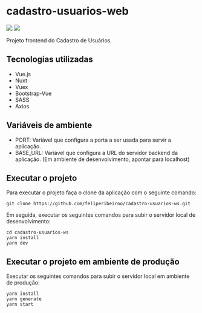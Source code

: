 # cadastro-usuarios-web
<img src="https://img.shields.io/badge/Vue-framework-green"> <img src="https://img.shields.io/badge/Nuxt-blue">

Projeto frontend do Cadastro de Usuários.

## Tecnologias utilizadas
- Vue.js
- Nuxt
- Vuex
- Bootstrap-Vue
- SASS
- Axios

## Variáveis de ambiente
- PORT: Variável que configura a porta a ser usada para servir a aplicação.
- BASE_URL: Variável que configura a URL do servidor backend da aplicação. (Em ambiente de desenvolvimento, apontar para localhost)

## Executar o projeto
Para executar o projeto faça o clone da aplicação com o seguinte comando:
```
git clone https://github.com/feliperibeiroo/cadastro-usuarios-ws.git
```

Em seguida, executar os seguintes comandos para subir o servidor local de desenvolvimento:
```
cd cadastro-usuarios-ws
yarn install
yarn dev
```

## Executar o projeto em ambiente de produção
Executar os seguintes comandos para subir o servidor local em ambiente de produção:
```
yarn install
yarn generate
yarn start
```
